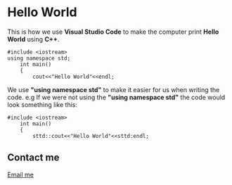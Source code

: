 # Hello World 
This is how we use **Visual Studio Code** to make the computer print **Hello World** using **C++**.

    #include <iostream>
    using namespace std;
	    int main() 
	    {
		    cout<<"Hello World"<<endl;

We use **"using namespace std"** to make it easier for us when writing the code. 
e.g
If we were not using the **"using namespace std"** the code would look something like this:

    #include <iostream>
	    int main() 
	    {
		    sttd::cout<<"Hello World"<<sttd:endl;

## Contact me 
[Email me](mailto:bejto_02@outlook.com)




